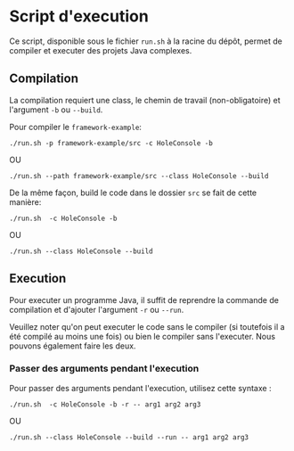 # Script d'execution

Ce script, disponible sous le fichier `run.sh` à la racine du dépôt, permet de compiler et executer des projets Java complexes.

## Compilation

La compilation requiert une class, le chemin de travail (non-obligatoire) et l'argument `-b` ou `--build`.

Pour compiler le `framework-example`:
```shell
./run.sh -p framework-example/src -c HoleConsole -b
```
OU
```shell
./run.sh --path framework-example/src --class HoleConsole --build
```

De la même façon, build le code dans le dossier `src` se fait de cette manière:
```shell
./run.sh  -c HoleConsole -b
```
OU
```shell
./run.sh --class HoleConsole --build
```

## Execution

Pour executer un programme Java, il suffit de reprendre la commande de compilation et d'ajouter l'argument `-r` ou `--run`.

Veuillez noter qu'on peut executer le code sans le compiler (si toutefois il a été compilé au moins une fois) ou bien le compiler sans l'executer. Nous pouvons également faire les deux.

### Passer des arguments pendant l'execution

Pour passer des arguments pendant l'execution, utilisez cette syntaxe :
```shell
./run.sh  -c HoleConsole -b -r -- arg1 arg2 arg3
```
OU
```shell
./run.sh --class HoleConsole --build --run -- arg1 arg2 arg3
```
